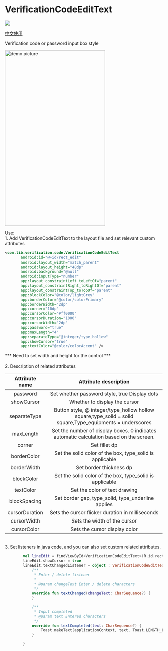 # VerificationCodeEditText 
[![](https://jitpack.io/v/FairyHeart/VerificationCodeEditText.svg)](https://jitpack.io/#FairyHeart/VerificationCodeEditText)

[中文使用](https://github.com/FairyHeart/VerificationCodeEditText/wiki/%E4%B8%AD%E6%96%87%E4%BD%BF%E7%94%A8%E8%AF%B4%E6%98%8E)

Verification code or password input box style

<img src="https://github.com/FairyHeart/VerificationCodeEditText/blob/master/WechatIMG528.jpeg" width = "320" height = "560" alt="demo picture" 
align=center>

Use:<br />1. Add VerificationCodeEditText to the layout file and set relevant custom attributes
```xml
<com.lib.verification.code.VerificationCodeEditText
       android:id="@+id/rect_edit"
       android:layout_width="match_parent"
       android:layout_height="48dp"
       android:background="@null"
       android:inputType="number"
       app:layout_constraintLeft_toLeftOf="parent"
       app:layout_constraintRight_toRightOf="parent"
       app:layout_constraintTop_toTopOf="parent"
       app:blockColor="@color/lightGrey"
       app:borderColor="@color/colorPrimary"
       app:borderWidth="2dp"
       app:corner="10dp"
       app:cursorColor="#ff0000"
       app:cursorDuration="1000"
       app:cursorWidth="2dp"
       app:password="true"
       app:maxLength="4"
       app:separateType="@integer/type_hollow"
       app:showCursor="true"
       app:textColor="@color/colorAccent" />
```
*** Need to set width and height for the control ***<br />
<br />2. Description of related attributes<br />


| **Attribute name** | **Attribute description** |
| :---: | :---: |
| password | Set whether password style, true Display dots |
| showCursor | Whether to display the cursor |
| separateType | Button style, @ integer/type_hollow hollow square,type_solid = solid square,Type_equipments = underscores |
| maxLength | Set the number of display boxes. 0 indicates automatic calculation based on the screen. |
| corner | Set fillet dp |
| borderColor | Set the solid color of the box, type_solid is applicable |
| borderWidth | Set border thickness dp |
| blockColor | Set the solid color of the box, type_solid is applicable |
| textColor | Set the color of text drawing |
| blockSpacing | Set border gap, type_solid, type_underline applies |
| cursorDuration | Sets the cursor flicker duration in milliseconds |
| cursorWidth | Sets the width of the cursor |
| cursorColor | Sets the cursor display color |


<br />3. Set listeners in java code, and you can also set custom related attributes.
```kotlin
        val lineEdit = findViewById<VerificationCodeEditText>(R.id.rect_edit)
        lineEdit.showCursor = true
        lineEdit.textChangedListener = object : VerificationCodeEditText.TextChangedListener {
            /**
             * Enter / delete listener
             *
             * @param changeText Enter / delete characters
             */
            override fun textChanged(changeText: CharSequence?) {
            }

            /**
             * Input completed
             * @param text Entered characters
             */
            override fun textCompleted(text: CharSequence?) {
                Toast.makeText(applicationContext, text, Toast.LENGTH_LONG).show()
            }

        } 
```
